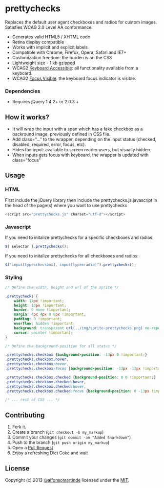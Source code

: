 prettychecks
============

Replaces the default user agent checkboxes and radios for custom images.
Satisfies WCAG 2.0 Level AA conformance.

* Generates valid HTML5 / XHTML code
* Retina display compatible
* Works with implicit and explicit labels
* Compatible with Chrome, Firefox, Opera, Safari and IE7+
* Customization freedom: the burden is on the CSS
* Lightweight size - 1 kb gzipped
* WCAG2 [Keyboard Accessible][1]: all functionality available from a keyboard.
* WCAG2 [Focus Visible][2]: the keyboard focus indicator is visible.

### Dependencies

* Requires jQuery 1.4.2+ or 2.0.3 +

How it works?
-------------

* It will wrap the input with a span which has a fake checkbox as a 
  backround image, previously defined in CSS file.
* Add class="..." to the wrapper, depending on the input status (checked, 
  disabled, required, error, focus, etc).
* Hides the input: available to screen reader users, but visually hidden.
* When inputs gets focus with keyboard, the wrapper is updated with class="focus"

Usage
-----

### HTML

First include the jQuery library then include the prettychecks.js javascript in 
the head of the page(s) where you want to use prettychecks

```javascript
<script src="prettychecks.js" charset="utf-8"></script>
```

### Javascript

If you need to initalize prettychecks for a specific checkboxes and radios:

```javascript
$( selector ).prettychecks();
```

If you need to initalize prettychecks for all checkboxes and radios:

```javascript
$("input[type=checkbox], input[type=radio]").prettychecks();
```

### Styling

```css
/* Define the width, height and url of the sprite */

.prettychecks {
    width: 13px !important;
    height: 13px !important;
    border: 0 none !important;
    margin: 4px 4px 0 0px !important;
    padding: 0 !important;
    overflow: hidden !important;
    background: transparent url(../img/sprite-prettychecks.png) no-repeat 0 0 !important;
    cursor: pointer !important;
}

/* Define the background-position for all status */

.prettychecks.checkbox {background-position: -13px 0 !important;}
.prettychecks.checkbox.hover,
.prettychecks.checkbox:hover,
.prettychecks.checkbox:focus {background-position: -13px -13px !important;}

.prettychecks.checkbox.checked {background-position: 0 0 !important;}
.prettychecks.checkbox.checked.hover,
.prettychecks.checkbox.checked:hover,
.prettychecks.checkbox.checked:focus {background-position: 0 -13px !important;}

/* ... rest of CSS ... */

```

Contributing
------------

1. Fork it.
2. Create a branch (`git checkout -b my_markup`)
3. Commit your changes (`git commit -am "Added Snarkdown"`)
4. Push to the branch (`git push origin my_markup`)
5. Open a [Pull Request][1]
6. Enjoy a refreshing Diet Coke and wait

License
-------

Copyright (c) 2013 [@alfonsomartinde](https://twitter.com/alfonsomartinde) 
licensed under the [MIT](http://opensource.org/licenses/MIT).

[1]: http://www.w3.org/TR/UNDERSTANDING-WCAG20/keyboard-operation.html
[2]: http://www.w3.org/TR/UNDERSTANDING-WCAG20/navigation-mechanisms-focus-visible.html
[3]: http://github.com/github/markup/pulls